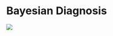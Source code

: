 # Bayesian Diagnosis

[![](https://img.shields.io/appveyor/ci/gruntjs/grunt.svg)](https://github.com/mcdobr/bayes-net)
